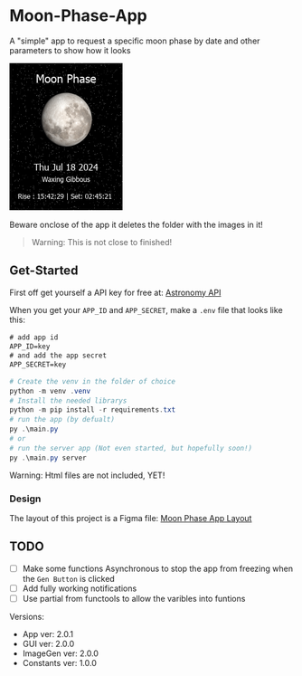 # Moon-Phase-App

A "simple" app to request a specific moon phase by date and other parameters to show how it looks

![Demo of the Moon Phase App](demoimages/demo.jpg "Demo")

Beware onclose of the app it deletes the folder with the images in it!

> Warning: This is not close to finished!

## Get-Started

First off get yourself a API key for free at: [Astronomy API](https://docs.astronomyapi.com/)

When you get your `APP_ID` and `APP_SECRET`, make a `.env` file that looks like this:

```properties
# add app id
APP_ID=key
# and add the app secret
APP_SECRET=key
```

```PowerShell
# Create the venv in the folder of choice
python -m venv .venv
# Install the needed librarys
python -m pip install -r requirements.txt
# run the app (by defualt)
py .\main.py
# or
# run the server app (Not even started, but hopefully soon!)
py .\main.py server
```

Warning: Html files are not included, YET!

### Design

The layout of this project is a Figma file:
[Moon Phase App Layout](https://www.figma.com/design/45IkxmpJ02QLcfx7dg3Ve6/Moon-Phase-App?node-id=0-1&t=NAOEOGGjnye4eSVL-1)

## TODO

- [ ] Make some functions Asynchronous to stop the app from freezing when the `Gen Button` is clicked
- [ ] Add fully working notifications
- [ ] Use partial from functools to allow the varibles into funtions

Versions:
- App ver: 2.0.1
- GUI ver: 2.0.0
- ImageGen ver: 2.0.0
- Constants ver: 1.0.0
